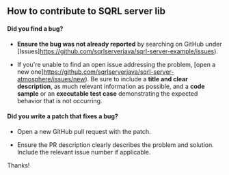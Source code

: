 ## How to contribute to SQRL server lib

#### **Did you find a bug?**

* **Ensure the bug was not already reported** by searching on GitHub under [Issues]https://github.com/sqrlserverjava/sqrl-server-example/issues).

* If you're unable to find an open issue addressing the problem, [open a new one]https://github.com/sqrlserverjava/sqrl-server-atmosphere/issues/new). Be sure to include a **title and clear description**, as much relevant information as possible, and a **code sample** or an **executable test case** demonstrating the expected behavior that is not occurring.


#### **Did you write a patch that fixes a bug?**

* Open a new GitHub pull request with the patch.

* Ensure the PR description clearly describes the problem and solution. Include the relevant issue number if applicable.


Thanks!
